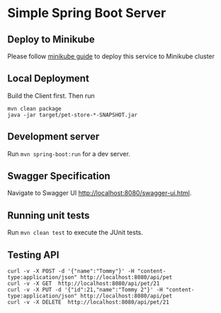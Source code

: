 # Simple Spring Boot Server

## Deploy to Minikube
Please follow [minikube guide] to deploy this service to Minikube cluster

[minikube guide]: <minikube.md>

## Local Deployment

Build the Client first. Then run

    mvn clean package
    java -jar target/pet-store-*-SNAPSHOT.jar

## Development server

Run `mvn spring-boot:run` for a dev server.

## Swagger Specification
Navigate to Swagger UI [http://localhost:8080/swagger-ui.html](http://localhost:8080/swagger-ui.html).

## Running unit tests

Run `mvn clean test` to execute the JUnit tests.

## Testing API

    curl -v -X POST -d '{"name":"Tommy"}' -H "content-type:application/json" http://localhost:8080/api/pet
    curl -v -X GET  http://localhost:8080/api/pet/21
    curl -v -X PUT -d '{"id":21,"name":"Tommy 2"}' -H "content-type:application/json" http://localhost:8080/api/pet
    curl -v -X DELETE  http://localhost:8080/api/pet/21

